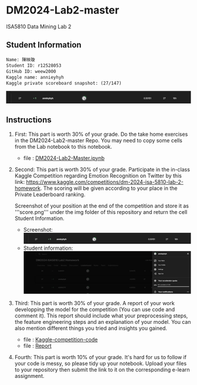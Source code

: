 # DM2024-Lab2-master
ISA5810 Data Mining Lab 2

## Student Information
    Name: 陳映璇
    Student ID: r12528053
    GitHub ID: weew2000
    Kaggle name: annieyhyh
    Kaggle private scoreboard snapshot: (27/147)
![alt text](./pics/score.png)

## Instructions
1. First: This part is worth 30% of your grade. Do the take home exercises in the DM2024-Lab2-master Repo. You may need to copy some cells from the Lab notebook to this notebook.
    - file : [DM2024-Lab2-Master.ipynb](./DM2024-Lab2-Master.ipynb)

2. Second: This part is worth 30% of your grade. Participate in the in-class Kaggle Competition regarding Emotion Recognition on Twitter by this link: https://www.kaggle.com/competitions/dm-2024-isa-5810-lab-2-homework. The scoring will be given according to your place in the Private Leaderboard ranking. 

    Screenshot of your position at the end of the competition and store it as '''score.png''' under the img folder of this repository and return the cell Student Information.

    - Screenshot:
![alttext](./pics/score.png)
    - Student information:
![alttext](./pics/ID.png)



3. Third: This part is worth 30% of your grade. A report of your work developping the model for the competition (You can use code and comment it). This report should include what your preprocessing steps, the feature engineering steps and an explanation of your model. You can also mention different things you tried and insights you gained.
    - file : [Kaggle-competition-code](./kaggle_competition/)
    - file : [Report](./kaggle_competition/Report.pdf)


4. Fourth: This part is worth 10% of your grade. It's hard for us to follow if your code is messy, so please tidy up your notebook.
Upload your files to your repository then submit the link to it on the corresponding e-learn assignment.